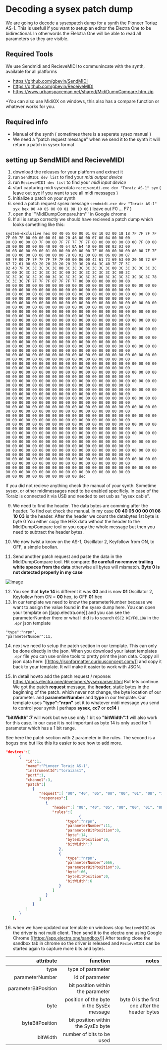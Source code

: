 # Decoding a sysex patch dump
We are going to decode a sysexpatch dump for a synth the Pioneer Toriaz AS-1. 
This is usefull if you want to setup an editor the Electra One to be bidirectional.
In otherwords the Elelctra One will be able to read all parameters so they are visible.

## Required Tools
We use Sendmidi and RecieveMIDI to communincate with the synth, available for all platforms 
- https://github.com/gbevin/SendMIDI 
- https://github.com/gbevin/ReceiveMIDI
- https://www.urbanspaceman.net/shared/MidiDumpCompare.htm.zip

*You can also use MidiOX on windows, this also has a compare function or whatever works for you. 

## Required info
- Manual of the synth ( sometimes there is a seperate sysex manual )
- We need a "patch request message" when we send it to the synth it will return a patch in sysex format

## setting up SendMIDI and RecieveMIDI
1. download the releases for your platform and extract it
2. run ```SendMIDI dev list``` to find your *midi output device*
3. run ```RecieveMIDI dev list``` to find your *midi input device*
4. start capturing midi sysexdata ```receivemidi.exe dev "Toraiz AS-1" syx``` ( leave out syx if you want to see all midi messages )
5. Initialize a patch on your synth
6. send a patch request sysex message ```sendmidi.exe dev "Toraiz AS-1" syx hex 00 40 05 00 00 01 08 10 06```  ( leave out F0 ... F7 )
7. open the '''MidiDumpCompare.htm''' in Google chrome
8. If all is setup correctly we should have recieved a patch dump which looks something like this:

```  
system-exclusive hex 00 40 05 00 00 01 08 10 03 00 18 18 7F 7F 7F 7F 7F 00 7F 00 00 00 00 01 00 20 46 00 00 07 00 04 00 00 00
00 00 00 00 00 7F 00 00 7F 7F 7F 7F 7F 00 00 00 00 00 00 00 7F 00 00 28 00 00 00 00 00 40 00 40 64 0A 64 40 00 00 08 03 03 00
06 0B 00 00 00 00 01 00 00 00 00 00 00 7F 00 00 00 00 00 00 00 7F 7F 00 00 00 00 00 00 00 00 00 78 00 02 00 00 00 06 00 00 07
00 7F 00 7F 7F 7F 7F 7F 7F 00 00 06 00 42 61 73 69 63 00 20 50 72 6F 67 72 61 00 6D 20 20 20 20 20 20 30 20 64 3C 40 7F 7F 3C
02 43 7F 3C 3C 3C 3C 3C 00 3C 3C 3C 3C 3C 3C 3C 00 3C 3C 3C 3C 3C 3C 3C 00 3C 3C 3C 3C 3C 3C 3C 00 3C 3C 3C 3C 3C 3C 3C 00 3C
3C 3C 3C 3C 3C 3C 00 3C 3C 3C 3C 3C 3C 3C 00 3C 3C 3C 3C 3C 3C 3C 78 3C 3C 3C 7F 7F 7F 7F 07 7F 7F 7F 00 00 00 00 00 00 00 00
00 00 00 00 00 00 00 00 00 00 00 00 00 00 00 00 00 00 00 00 00 00 00 00 00 00 00 00 00 00 00 00 00 00 00 00 00 00 00 00 00 00
00 00 00 00 00 00 00 00 00 00 00 00 00 00 00 00 00 00 00 00 00 00 00 00 00 00 00 00 00 00 00 00 00 00 00 00 00 00 00 00 00 00
00 00 00 00 00 00 00 00 00 00 00 00 00 00 00 00 00 00 00 00 00 00 00 00 00 00 00 00 00 00 00 00 00 00 00 00 00 00 00 00 00 00
00 00 00 00 00 00 00 00 00 00 00 00 00 00 00 00 00 00 00 00 00 00 00 00 00 00 00 00 00 00 00 00 00 00 00 00 00 00 00 00 00 00
00 00 00 00 00 00 00 00 00 00 00 00 00 00 00 00 00 00 00 00 00 00 00 00 00 00 00 00 00 00 00 00 00 00 00 00 00 00 00 00 00 00
00 00 00 00 00 00 00 00 00 00 00 00 00 00 00 00 00 00 00 00 00 00 00 00 00 00 00 00 00 00 00 00 00 00 00 00 00 00 00 00 00 00
00 00 00 00 00 00 00 00 00 00 00 00 00 00 00 00 00 00 00 00 00 00 00 00 00 00 00 00 00 00 00 00 00 00 00 00 00 00 00 00 00 00
00 00 00 00 00 00 00 00 00 00 00 00 00 00 00 00 00 00 00 00 00 00 00 00 00 00 00 00 00 00 00 00 00 00 00 00 00 00 00 00 00 00
00 00 00 00 00 00 00 00 00 00 00 00 00 00 00 00 00 00 00 00 00 00 00 00 00 00 00 00 00 00 00 00 00 00 00 00 00 00 00 00 00 00
00 00 00 00 00 00 00 00 00 00 00 00 00 00 00 00 00 00 00 00 00 00 00 00 00 00 00 00 00 00 00 00 00 00 00 00 00 00 00 00 00 00
00 00 00 00 00 00 00 00 00 00 00 00 00 00 00 00 00 00 00 00 00 00 00 00 00 00 00 00 00 00 00 00 00 00 00 00 00 00 00 00 00 00
00 00 00 00 00 00 00 00 00 00 00 00 00 00 00 00 00 00 00 00 00 00 00 00 00 00 00 00 00 00 00 00 00 00 00 00 00 00 00 00 00 00
00 00 00 00 00 00 00 00 00 00 00 00 00 00 00 00 00 00 00 00 00 00 00 00 00 00 00 00 00 00 00 00 00 00 00 00 00 00 00 00 00 00
00 00 00 00 00 00 00 00 00 00 00 00 00 00 00 00 00 00 00 00 00 00 00 00 00 00 00 00 00 00 00 00 00 00 00 00 00 00 00 00 00 00
00 00 00 00 00 00 00 00 00 00 00 00 00 00 00 00 00 00 00 00 00 00 00 00 00 00 00 00 00 00 00 00 00 00 00 00 00 00 00 00 00 00
00 00 00 00 00 00 00 00 00 00 00 00 00 00 00 00 00 00 00 00 00 00 00 00 00 00 00 00 00 00 00 00 00 00 00 00 00 00 00 00 00 00
00 00 00 00 00 00 00 00 00 00 00 00 00 00 00 00 00 00 00 00 00 00 00 00 00 00 00 00 00 00 00 00 00 00 00 00 00 00 00 00 00 00
00 00 00 00 00 00 00 00 00 00 00 00 00 00 00 00 00 00 00 00 00 00 00 00 00 00 00 00 00 00 00 00 00 00 00 00 00 00 00 00 00 00
00 00 00 00 00 00 00 00 00 00 00 00 00 00 00 00 00 00 00 00 00 00 00 00 00 00 00 00 00 00 00 00 00 00 00 00 00 00 00 00 00 00
00 00 00 00 00 00 00 00 00 00 00 00 00 00 00 00 00 00 00 00 00 00 00 00 00 00 00 00 00 00 00 00 00 00 00 00 00 00 00 00 00 00
00 00 00 00 00 00 00 00 00 00 00 00 00 00 00 00 00 00 00 00 00 00 00 00 00 00 00 00 00 00 00 00 00 00 00 00 00 00 00 00 00 00
00 00 00 00 00 00 00 00 00 00 00 00 00 00 00 00 00 00 00 00 00 00 00 00 00 00 00 00 00 00 00 00 00 00 00 00 00 00 00 00 00 00
00 00 00 00 00 00 00 00 00 00 00 dec
```

If you did not recieve anything check the manual of your synth. Sometime sysex, or other midimessages need to be enabled specificly.
In case of the Toraiz is connected it via USB and needed to set usb as "sysex cable".

9. We need to find the header. The data bytes are comming after the header. To find out check the manual.
In my case **00 40 05 00 00 01 08 10 03** is the header. After the header we count the databytes 1st byte is byte 0
You either copy the HEX data without the header to the MidiDumpCompare tool or you copy the whole message but then you need to subtract the header bytes.

10. We now twist a know on the AS-1, Oscillator 2, Keyfollow from ON, to OFF, a simple boolian.
11. Send another patch request and paste the data in the MidiDumpCompare tool. Hit compare:
**Be carefull no remove trailing white spaces from the data** otherwise all bytes will mismatch. 
**Byte 0 is not detected properly in my case**

![image](https://user-images.githubusercontent.com/93200656/139408792-746c5e2f-5b4f-4f4e-8263-add56daea82c.png)

12. You see that **byte 14** is different it was **00** and is now **01** 
Oscillator 2, Keyfollow from ON = **00** hex, to OFF **01** hex
13.  In our template we need to know the parameterNumber because we want to assign the value found in the sysex dump here.
You can open your template on [[app.electra.one]] and you can see the parameterNumber there or what I did is to search ```OSC2 KEYFOLLOW``` in the ```.epr``` json template

```
"type":"nrpn",
"parameterNumber":11,
```
14. next we need to setup the patch section in our template. This can only be done directly in the json.
When you download your latest templates ```.epr``` file you can use online tools to pretty print the json data. Coppy all json data here: [[https://jsonformatter.curiousconcept.com/]] and copy it back to your template. It will make it easier to work with JSON.

15. In detail howto add the patch request / reponse: https://docs.electra.one/developers/sysexparser.html
But lets continue.  
We got the patch **request** message, the **header**, static bytes in the beginning of the patch. which never not change, the byte location of our parameter. and **parameterNumber** and **type** in our template.
Our template uses **"type":"nrpn"** set it to whatever midi message you send to control your synth ( perhaps **sysex**, **cc7** or **cc14** )

**"bitWidth":7** will work but we use only 1 bit so **"bitWidth":1** will also work for this case.
In our case it is not important as byte 14 is only used for 1 parameter which has a 1 bit range.

See here the patch section with 2 parameter in the rules.
The second is a bogus one but like this its easier to see how to add more. 

```json
"devices":[
      {
         "id":1,
         "name":"Pioneer Toraiz AS-1",
         "instrumentId":"toraizas1",
         "port":1,
         "channel":3,
         "patch":[
            {
               "request":[ "00", "40", "05", "00", "00", "01", "08", "10", "06" ],
               "responses":[
                  {
                     "header":[ "00", "40", "05", "00", "00", "01", "08", "10", "03" ],
                     "rules":[
			                     {
                           "type":"nrpn",
                           "parameterNumber":11,
                           "parameterBitPosition":0,
                           "byte":14,
                           "byteBitPosition":0,
                           "bitWidth":7
                        },
                        {
                           "type":"nrpn",
                           "parameterNumber":666,
                           "parameterBitPosition":0,
                           "byte":66,
                           "byteBitPosition":0,
                           "bitWidth":6
                        }
                     ]
                  }
               ]
            }
         ]
      }
   ],
```

16. when we have updated our template on windows stop ```RecieveMIDI``` as the driver is not multi client. 
Then send it to the electra one using Google Chrome [[https://app.electra.one/sandbox/]]
After testing close the sandbox tab in chrome so the driver is released and ```RecieveMIDI``` can be started again to capture more bits and bytes.

| attribute | function | notes |
|----------:|---------:|-------:|
| type | type of parameter | |
| parameterNumber | id of parameter | |
| parameterBitPosition | bit position within the parameter | |
| byte | position of the byte in the SysEx message | byte 0 is the first one after the header bytes | |
| byteBitPosition | bit position within the SysEx byte | |
| bitWidth | number of bits to be used | |


 

